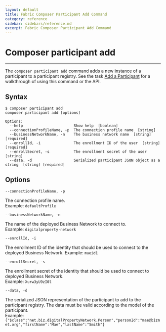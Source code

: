 ```yaml
---
layout: default
title: Fabric Composer Participant Add Command
category: reference
sidebar: sidebars/reference.md
excerpt: Fabric Composer Participant Add Command
---
```


# Composer participant add

---

The `composer participant add` command adds a new instance of a participant to a
participant registry. See the task [Add a Participant](../tasks/participant-add.md)
for a walkthrough of using this command or the API.

## Syntax

```
$ composer participant add
composer participant add [options]

Options:
  --help                       Show help  [boolean]
  --connectionProfileName, -p  The connection profile name  [string]
  --businessNetworkName, -n    The business network name  [string] [required]
  --enrollId, -i               The enrollment ID of the user  [string] [required]
  --enrollSecret, -s           The enrollment secret of the user  [string]
  --data, -d                   Serialized participant JSON object as a string  [string] [required]
```

## Options

`--connectionProfileName, -p`

The connection profile name.  
Example: `defaultProfile`

`--businessNetworkName, -n`

The name of the deployed Business Network to connect to.  
Example:
`digitalproperty-network`

`--enrollId, -i`

The enrollment ID of the identity that should be used to connect to the deployed
Business Network.
Example: `maeid1`

`--enrollSecret, -s`

The enrollment secret of the identity that should be used to connect to deployed
Business Network.  
Example: `Xurw3yU9zI0l`

`--data, -d`

The serialized JSON representation of the participant to add to the participant
registry. The data must be valid according to the model of the participant.  
Example: `{"$class":"net.biz.digitalPropertyNetwork.Person","personId":"mae@biznet.org","firstName":"Mae","lastName":"Smith"}`
